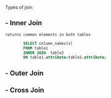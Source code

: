 Types of join:
## - Inner Join
    returns common elements in both tables
```sql
        SELECT column_names(s)
        FROM table1 
        INNER JOIN  table2 
        ON table1.attribute=table2.attribute;
``` 
       
## - Outer Join 

## - Cross Join
